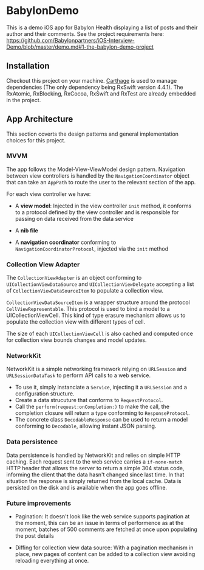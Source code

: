 # BabylonDemo

This is a demo iOS app for Babylon Health displaying a list of posts and their author and their comments.
See the project requirements here: https://github.com/Babylonpartners/iOS-Interview-Demo/blob/master/demo.md#1-the-babylon-demo-project

## Installation

Checkout this project on your machine. [Carthage](https://github.com/Carthage/Carthage) is used to manage dependencies (The only dependency being RxSwift version 4.4.1).
The RxAtomic, RxBlocking, RxCocoa, RxSwift and RxTest are already embedded in the project.

## App Architecture

This section coverts the design patterns and general implementation choices for this project.

### MVVM

The app follows the Model-View-ViewModel design pattern. Navigation between view controllers is handled by the `NavigationCoordinator` object that can take an `AppPath` to route the user to the relevant section of the app.

For each view controller we have:
* A **view model**: Injected in the view controller `init` method, it conforms to a protocol defined by the view controller and is responsible for passing on data received from the data service

* A **nib file**

* A **navigation coordinator** conforming to `NavigationCoordinatorProtocol`, injected via the `init` method

### Collection View Adapter

The `CollectionViewAdapter` is an object conforming to `UICollectionViewDataSource` and `UICollectionViewDelegate` accepting a list of `CollectionViewDataSourceItem` to populate a collection view.

`CollectionViewDataSourceItem` is a wrapper structure around the protocol `CellViewRepresentable`. This protocol is used to bind a model to a UICollectionViewCell. This kind of type erasure mechanism allows us to populate the collection view with different types of cell.

The size of each `UICollectionViewCell` is also cached and computed once for collection view bounds changes and model updates.

### NetworkKit

NetworkKit is a simple networking framework relying on `URLSession` and `URLSessionDataTask` to perform API calls to a web service. 
* To use it, simply instanciate a `Service`, injecting it a `URLSession` and a configuration structure. 
* Create a data strucuture that conforms to `RequestProtocol`.
* Call the `perform(request:onCompletion:)` to make the call, the completion closure will return a type conforming to `ResponseProtocol`.
* The concrete class `DecodableResponse` can be used to return a model conforming to `Decodable`, allowing instant JSON parsing.

### Data persistence

Data persistence is handled by NetworkKit and relies on simple HTTP caching. Each request sent to the web service carries a `if-none-match` HTTP header that allows the server to return a simple 304 status code, informing the client that the data hasn't changed since last time. In that situation the response is simply returned from the local cache.
Data is persisted on the disk and is available when the app goes offline.

### Future improvements

* Pagination: It doesn't look like the web service supports pagination at the moment, this can be an issue in terms of performence as at the moment, batches of 500 comments are fetched at once upon populating the post details

* Diffing for collection view data source: With a pagination mechanism in place, new pages of content can be added to a collection view avoiding reloading everything at once.
